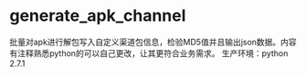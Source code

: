 # generate_apk_channel
批量对apk进行解包写入自定义渠道包信息，检验MD5值并且输出json数据。内容有注释熟悉python的可以自己更改，让其更符合业务需求。
生产环境：python 2.7.1

